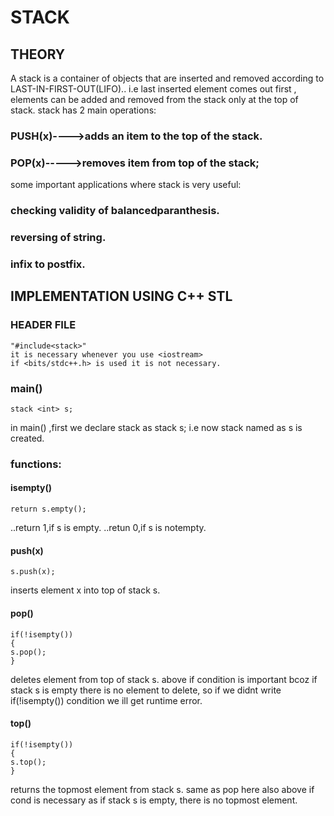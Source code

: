 
# STACK

## THEORY
A stack is a container of objects that are inserted and removed according to 
LAST-IN-FIRST-OUT(LIFO).. i.e last inserted element comes out first ,
elements can be added and removed from the stack only at the top of stack.
stack has 2 main operations:
### PUSH(x)---->adds an item to the top of the stack.
### POP(x)----->removes item from top of the stack;
some important applications where stack is very useful:
### checking validity of balancedparanthesis.
### reversing of string.
### infix to postfix.

## IMPLEMENTATION USING C++ STL

### HEADER FILE
```
"#include<stack>"
it is necessary whenever you use <iostream>
if <bits/stdc++.h> is used it is not necessary.
```
### main()
```
stack <int> s;
```
in main() ,first we declare stack as 
stack <int> s;
i.e now stack named as s is created.

### functions:

#### isempty() 
```
return s.empty();
```
 ..return 1,if s is empty.
 ..retun 0,if s is notempty.
 
#### push(x) 
```
s.push(x);
```
inserts element x into top of stack s.

#### pop()
```
if(!isempty()) 
{
s.pop();
}
```
deletes element from top of stack s.
above if condition is important bcoz if stack s is empty there is no element to delete,
so if we didnt write if(!isempty()) condition we ill get runtime error.

#### top()
```
if(!isempty())
{
s.top();
}
```
returns the topmost element from stack s.
same as pop here also above if cond is necessary as if stack s is empty,
 there is no topmost element.
 

